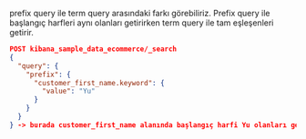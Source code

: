prefix query ile term query arasındaki farkı görebiliriz. Prefix query ile başlangıç harfleri aynı olanları getirirken term query ile tam eşleşenleri getirir.

```json
POST kibana_sample_data_ecommerce/_search
{
  "query": {
    "prefix": {
      "customer_first_name.keyword": {
        "value": "Yu"
      }
    }
  }
} -> burada customer_first_name alanında başlangıç harfi Yu olanları getirir. Yur, Yuri, Yurii gibi isimler getirir.

```